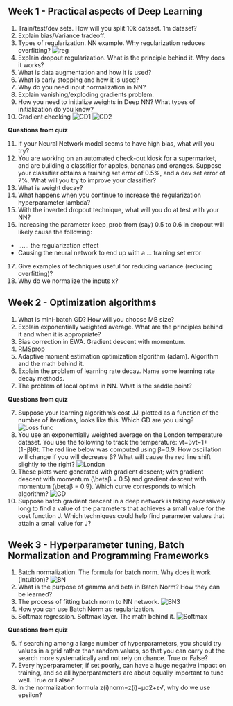 ## Week 1 - Practical aspects of Deep Learning

1. Train/test/dev sets. How will you split 10k dataset. 1m dataset?
2. Explain bias/Variance tradeoff.
3. Types of regularization. NN example. Why regularization reduces overfitting?
![reg](https://github.com/OzmundSedler/Deep-Learning-Coursera/blob/master/2%20Improving%20Deep%20Neural%20Networks%20Hyperparameter%20tuning%2C%20Regularization%20and%20Optimization/week%201/images/Screenshot%202020-05-08%20at%2022.14.42.png)
4. Explain dropout regularization. What is the principle behind it. Why does it works?
5. What is data augmentation and how it is used?
6. What is early stopping and how it is used?
7. Why do you need input normalization in NN?
8. Explain vanishing/exploding gradients problem.
9. How you need to initialize weights in Deep NN? What types of initialization do you know?
10. Gradient checking
![GD1](https://github.com/OzmundSedler/Deep-Learning-Coursera/blob/master/2%20Improving%20Deep%20Neural%20Networks%20Hyperparameter%20tuning%2C%20Regularization%20and%20Optimization/week%201/images/Screenshot%202020-05-08%20at%2022.26.29.png)
![GD2](https://github.com/OzmundSedler/Deep-Learning-Coursera/blob/master/2%20Improving%20Deep%20Neural%20Networks%20Hyperparameter%20tuning%2C%20Regularization%20and%20Optimization/week%201/images/Screenshot%202020-05-08%20at%2022.27.07.png)


**Questions from quiz**

11. If your Neural Network model seems to have high bias, what will you try?
12. You are working on an automated check-out kiosk for a supermarket, and are building a classifier for apples, bananas and oranges. Suppose your classifier obtains a training set error of 0.5%, and a dev set error of 7%. What will you try to improve your classifier?
13. What is weight decay?
14. What happens when you continue to increase the regularization hyperparameter lambda?
15. With the inverted dropout technique, what will you do at test with your NN?
16. Increasing the parameter keep_prob from (say) 0.5 to 0.6 in dropout will likely cause the following:
- ...... the regularization effect
- Causing the neural network to end up with a ... training set error
17. Give examples of techniques useful for reducing variance (reducing overfitting)?
18. Why do we normalize the inputs x?


## Week 2 - Optimization algorithms

1. What is mini-batch GD? How will you choose MB size?
2. Explain exponentially weighted average.
 What are the principles behind it and when it is appropriate?
3. Bias correction in EWA. Gradient descent with momentum. 
3. RMSprop
4. Adaptive moment estimation optimization algorithm (adam). Algorithm and the math behind it.
5. Explain the problem of learning rate decay. Name some learning rate decay methods.
6. The problem of local optima in NN. What is the saddle point?


**Questions from quiz**

7. Suppose your learning algorithm’s cost JJ, plotted as a function of the number of iterations, looks like this. Which GD are you using?
![Loss func](https://github.com/OzmundSedler/Deep-Learning-Coursera/blob/master/2%20Improving%20Deep%20Neural%20Networks%20Hyperparameter%20tuning%2C%20Regularization%20and%20Optimization/week%202/images/Screenshot%202020-05-12%20at%2008.14.18.png)
8. You use an exponentially weighted average on the London temperature dataset.
 You use the following to track the temperature: vt=βvt−1+(1−β)θt.
  The red line below was computed using β=0.9.
   How oscillation will change if you will decrease β? 
   What will cause the red line shift slightly to the right?
![London](https://github.com/OzmundSedler/Deep-Learning-Coursera/blob/master/2%20Improving%20Deep%20Neural%20Networks%20Hyperparameter%20tuning%2C%20Regularization%20and%20Optimization/week%202/images/Screenshot%202020-05-12%20at%2008.13.24.png)
9. These plots were generated with gradient descent; with gradient descent with momentum (\betaβ = 0.5) and gradient descent with momentum (\betaβ = 0.9). Which curve corresponds to which algorithm?
![GD](https://github.com/OzmundSedler/Deep-Learning-Coursera/blob/master/2%20Improving%20Deep%20Neural%20Networks%20Hyperparameter%20tuning%2C%20Regularization%20and%20Optimization/week%202/images/Screenshot%202020-05-12%20at%2008.13.28.png)
10. Suppose batch gradient descent in a deep network is taking excessively long to find a value of the parameters that achieves a small value for the cost function J.
 Which techniques could help find parameter values that attain a small value for J? 

## Week 3 - Hyperparameter tuning, Batch Normalization and Programming Frameworks

1. Batch normalization. The formula for batch norm. Why does it work (intuition)?
![BN](https://github.com/OzmundSedler/Deep-Learning-Coursera/blob/master/2%20Improving%20Deep%20Neural%20Networks%20Hyperparameter%20tuning%2C%20Regularization%20and%20Optimization/week%203/images/Screenshot%202020-05-12%20at%2008.31.13.png)
2. What is the purpose of gamma and beta in Batch Norm? How they can be learned?
3. The process of fitting batch norm to NN network.
![BN3](https://github.com/OzmundSedler/Deep-Learning-Coursera/blob/master/2%20Improving%20Deep%20Neural%20Networks%20Hyperparameter%20tuning%2C%20Regularization%20and%20Optimization/week%203/images/Screenshot%202020-05-12%20at%2008.32.56.png)
4. How you can use Batch Norm as regularization.
5. Softmax regression. Softmax layer. The math behind it.
![Softmax](https://github.com/OzmundSedler/Deep-Learning-Coursera/blob/master/2%20Improving%20Deep%20Neural%20Networks%20Hyperparameter%20tuning%2C%20Regularization%20and%20Optimization/week%203/images/Screenshot%202020-05-12%20at%2008.33.47.png)

**Questions from quiz**

6. If searching among a large number of hyperparameters, you should try values in a grid rather than random values, so that you can carry out the search more systematically and not rely on chance. True or False?
7. Every hyperparameter, if set poorly, can have a huge negative impact on training, and so all hyperparameters are about equally important to tune well. True or False?
8. In the normalization formula z(i)norm=z(i)−μσ2+ε√, why do we use epsilon?






